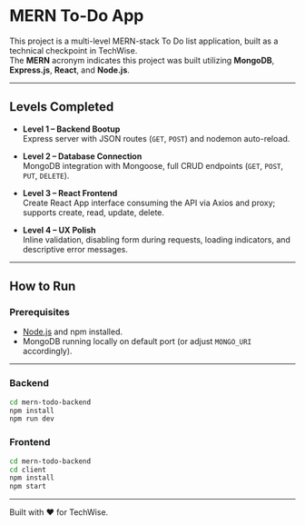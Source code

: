 # MERN To-Do App

This project is a multi-level MERN-stack To Do list application, built as a technical checkpoint in TechWise.  
The **MERN** acronym indicates this project was built utilizing **MongoDB**, **Express.js**, **React**, and **Node.js**.

---

## Levels Completed

- **Level 1 – Backend Bootup**  
  Express server with JSON routes (`GET`, `POST`) and nodemon auto-reload.

- **Level 2 – Database Connection**  
  MongoDB integration with Mongoose, full CRUD endpoints (`GET`, `POST`, `PUT`, `DELETE`).

- **Level 3 – React Frontend**  
  Create React App interface consuming the API via Axios and proxy; supports create, read, update, delete.

- **Level 4 – UX Polish**  
  Inline validation, disabling form during requests, loading indicators, and descriptive error messages.

---

## How to Run

### Prerequisites

- [Node.js](https://nodejs.org/) and npm installed.
- MongoDB running locally on default port (or adjust `MONGO_URI` accordingly).

---

### Backend

```bash
cd mern-todo-backend
npm install
npm run dev
```

### Frontend

```bash
cd mern-todo-backend
cd client
npm install
npm start
```

---

Built with ❤️ for TechWise.
